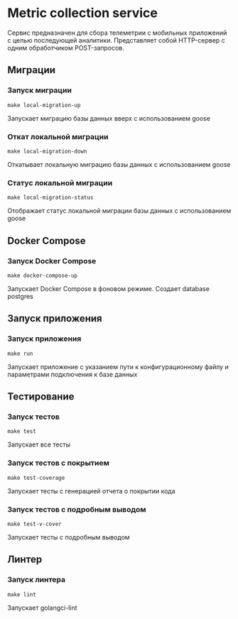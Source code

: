 # Metric collection service 

Сервис предназначен для сбора телеметрии с мобильных приложений с целью последующей аналитики. 
Представляет собой HTTP-сервер с одним обработчиком POST-запросов.
## Миграции

### Запуск миграции

```make local-migration-up```

Запускает миграцию базы данных вверх с использованием goose

### Откат локальной миграции

```make local-migration-down```

Откатывает локальную миграцию базы данных с использованием goose

### Статус локальной миграции

```make local-migration-status```

Отображает статус локальной миграции базы данных с использованием goose

## Docker Compose

### Запуск Docker Compose

```make docker-compose-up ```

Запускает Docker Compose в фоновом режиме. Создает database postgres

## Запуск приложения

### Запуск приложения

```make run```

Запускает приложение с указанием пути к конфигурационному файлу и параметрами подключения к базе данных

## Тестирование

### Запуск тестов

```make test```

Запускает все тесты

### Запуск тестов с покрытием

```make test-coverage```

Запускает тесты с генерацией отчета о покрытии кода

### Запуск тестов с подробным выводом

```make test-v-cover```

Запускает тесты с подробным выводом

## Линтер

### Запуск линтера

```make lint```

Запускает golangci-lint
